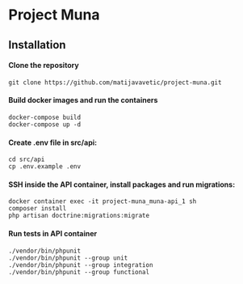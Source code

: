 # Project Muna

## Installation
#### Clone the repository
```
git clone https://github.com/matijavavetic/project-muna.git
```

#### Build docker images and run the containers
```
docker-compose build
docker-compose up -d
```

#### Create .env file in src/api:
```
cd src/api
cp .env.example .env
```

#### SSH inside the API container, install packages and run migrations:
```
docker container exec -it project-muna_muna-api_1 sh
composer install
php artisan doctrine:migrations:migrate
```
#### Run tests in API container
```
./vendor/bin/phpunit
./vendor/bin/phpunit --group unit
./vendor/bin/phpunit --group integration
./vendor/bin/phpunit --group functional
```
